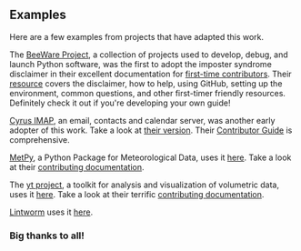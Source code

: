 ## Examples

Here are a few examples from projects that have adapted this work.

The [BeeWare Project](https://pybee.org/), a collection of projects used to develop, debug, and launch Python software, was the first to adopt the imposter syndrome disclaimer in their excellent documentation for [first-time contributors](https://pybee.org/contributing/how/first-time/imposter-syndrome/). Their [resource](https://pybee.org/contributing/how/first-time/) covers the disclaimer, how to help, using GitHub, setting up the environment, common questions, and other first-timer friendly resources. Definitely check it out if you're developing your own guide!

[Cyrus IMAP](https://www.cyrusimap.org/index.html), an email, contacts and calendar server, was another early adopter of this work. Take a look at [their version](https://www.cyrusimap.org/contribute.html). Their [Contributor Guide](https://www.cyrusimap.org/imap/developer.html#imap-developer) is comprehensive.

[MetPy](https://github.com/Unidata/MetPy), a Python Package for Meteorological Data, uses it [here](https://github.com/Unidata/MetPy#contributing). Take a look at their [contributing documentation](https://github.com/Unidata/MetPy/blob/master/CONTRIBUTING.md).

The [yt project](https://github.com/yt-project/yt), a toolkit for analysis and visualization of volumetric data, uses it [here](https://github.com/yt-project/yt#contributing). Take a look at their terrific [contributing documentation](https://github.com/yt-project/yt/blob/master/CONTRIBUTING.rst).

[Lintworm](https://github.com/jlabusch/lintworm) uses it [here](https://github.com/jlabusch/lintworm#how-to-contribute).

### Big thanks to all!

